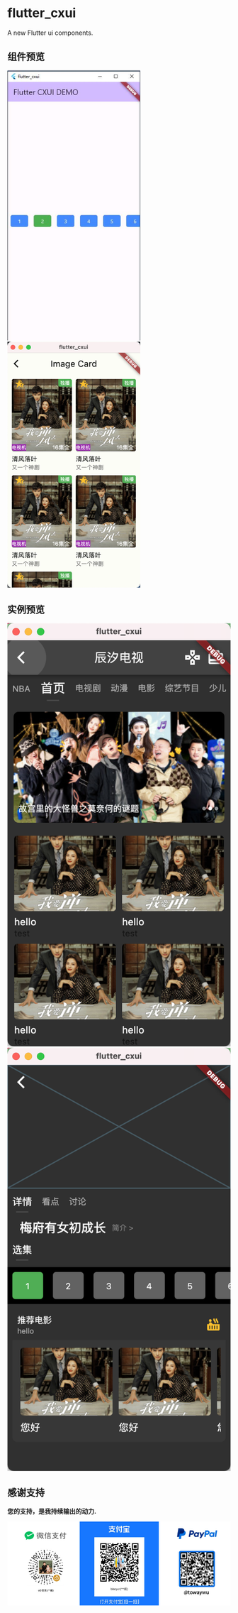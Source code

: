 # flutter_cxui

A new Flutter ui components.

## 组件预览

<!-- ![选择按钮列表](assets/static//select_button_list.jpg) -->
<img src="assets/static/select_button_list.jpg" alt="选择按钮列表" width="300"/>
<img src="assets/static/image_card.png" alt="图形卡片" width="300"/>

## 实例预览
<img src="assets/static/movie_home.png" />
<img src="assets/static/movie_item.png" />

## 感谢支持

**您的支持，是我持续输出的动力.**

<!-- ![微信支持](assets/static/wechat.jpg) -->
<img src="assets/static/reward.jpg" alt="赞赏支持"  />
